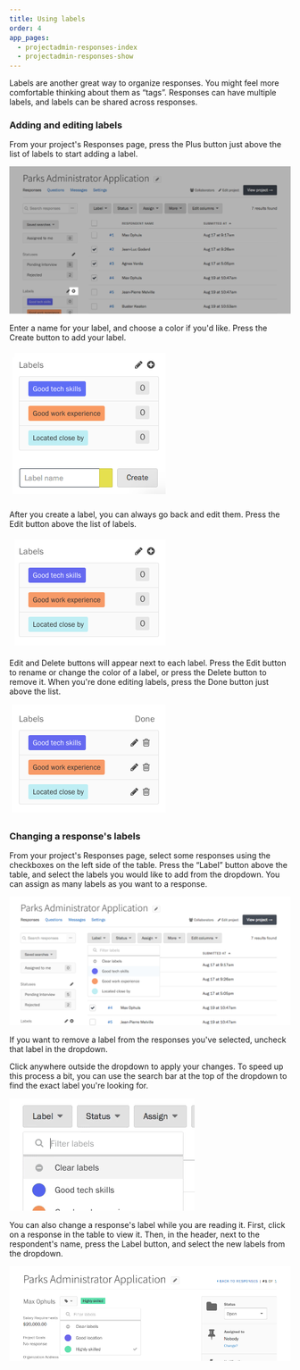 ```yaml
---
title: Using labels
order: 4
app_pages:
  - projectadmin-responses-index
  - projectadmin-responses-show
---
```


Labels are another great way to organize responses. You might feel more comfortable thinking about them as &ldquo;tags&rdquo;. Responses can have multiple labels, and labels can be shared across responses.

### Adding and editing labels

From your project's Responses page, press the Plus button just above the list of labels to start adding a label.

![Button to add labels.](../images/label_1.png)

Enter a name for your label, and choose a color if you'd like. Press the Create button to add your label.

![Specifying a name and color for your label.](../images/label_2.png)

After you create a label, you can always go back and edit them. Press the Edit button above the list of labels.

![Button to edit labels.](../images/label_3.png)

Edit and Delete buttons will appear next to each label. Press the Edit button to rename or change the color of a label, or press the Delete button to remove it. When you're done editing labels, press the Done button just above the list.

![Mode for editing labels.](../images/label_4.png)

### Changing a response's labels

From your project's Responses page, select some responses using the checkboxes on the left side of the table. Press the &ldquo;Label&rdquo; button above the table, and select the labels you would like to add from the dropdown. You can assign as many labels as you want to a response.

![Changing labels from the Responses page.](../images/label_5.png)

If you want to remove a label from the responses you've selected, uncheck that label in the dropdown.

Click anywhere outside the dropdown to apply your changes. To speed up this process a bit, you can use the search bar at the top of the dropdown to find the exact label you're looking for.

![Searching for a label.](../images/search_label.gif)

You can also change a response's label while you are reading it. First, click on a response in the table to view it. Then, in the header, next to the respondent's name, press the Label button, and select the new labels from the dropdown.

![Changing the labels of one response.](../images/label_6.png)

